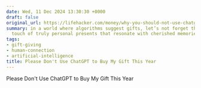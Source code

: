 ```yaml
---
date: Wed, 11 Dec 2024 13:30:30 +0000
draft: false
original_url: https://lifehacker.com/money/why-you-should-not-use-chatgpt-for-gift-ideas
summary: in a world where algorithms suggest gifts, let’s not forget the heartwarming
  touch of truly personal presents that resonate with cherished memories.
tags:
- gift-giving
- human-connection
- artificial-intelligence
title: Please Don't Use ChatGPT to Buy My Gift This Year
---
```


Please Don't Use ChatGPT to Buy My Gift This Year